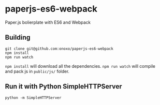 # paperjs-es6-webpack
Paper.js bolierplate with ES6 and Webpack

## Building
```
git clone git@github.com:onoxo/paperjs-es6-webpack
npm install
npm run watch
```
`npm install` will download all the dependencies.
`npm run watch` will compile and pack js in `public/js/` folder.

## Run it with Python SimpleHTTPServer
```
python -m SimpleHTTPServer
```
